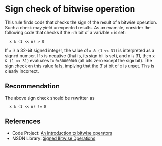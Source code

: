# Sign check of bitwise operation
This rule finds code that checks the sign of the result of a bitwise operation. Such a check may yield unexpected results. As an example, consider the following code that checks if the `n`th bit of a variable `x` is set:

```
  x & (1 << n) > 0 
```
If `x` is a 32-bit signed integer, the value of `x & (1 << 31)` is interpreted as a signed number. If `x` is negative (that is, its sign bit is set), and `n` is 31, then `x & (1 << 31)` evaluates to `0x80000000` (all bits zero except the sign bit). The sign check on this value fails, implying that the 31st bit of `x` is unset. This is clearly incorrect.


## Recommendation
The above sign check should be rewritten as

```
  x & (1 << n) != 0
```

## References
* Code Project: [An introduction to bitwise operators](http://www.codeproject.com/Articles/2247/An-introduction-to-bitwise-operators)
* MSDN Library: [Signed Bitwise Operations](https://msdn.microsoft.com/en-us/library/dxda59dh.aspx)

